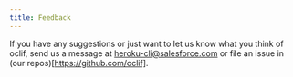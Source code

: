 ```yaml
---
title: Feedback
---
```


If you have any suggestions or just want to let us know what you think of oclif, send us a message at <heroku-cli@salesforce.com> or file an issue in (our repos)[https://github.com/oclif].
